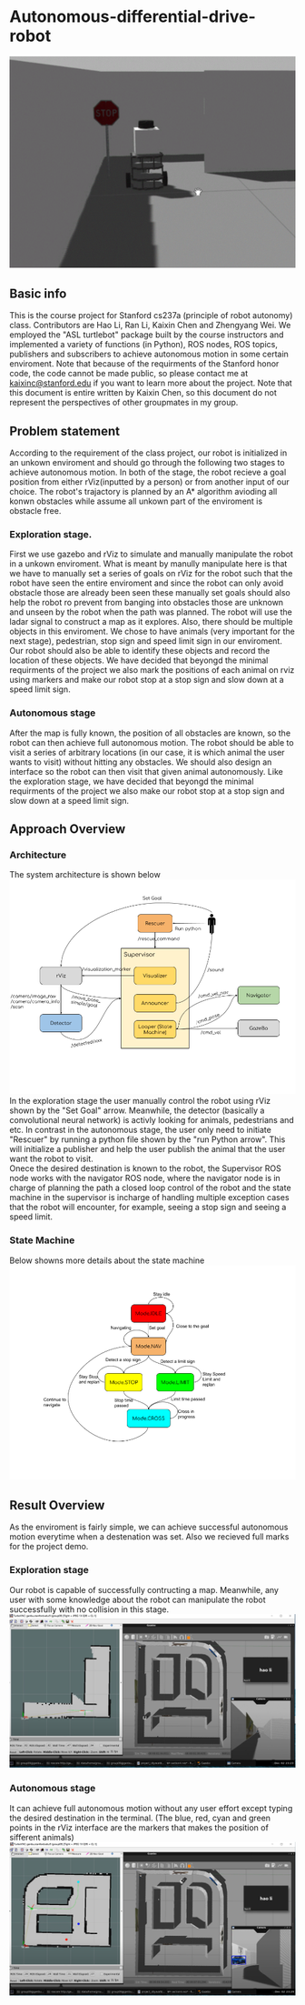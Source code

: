 # Autonomous-differential-drive-robot
![](https://github.com/KaiXin-Chen/Autonomous-differential-drive-robot/blob/main/StopSign.png)
## Basic info
This is the course project for Stanford cs237a (principle of robot autonomy) class. Contributors are Hao Li, Ran Li, Kaixin Chen and Zhengyang Wei. We employed the "ASL turtlebot" package built by the course instructors and implemented a variety of functions (in Python), ROS nodes, ROS topics, publishers and subscribers to achieve autonomous motion in some certain enviroment. Note that because of the requirments of the Stanford honor code, the code cannot be made public, so please contact me at kaixinc@stanford.edu if you want to learn more about the project. Note that this document is entire written by Kaixin Chen, so this document do not represent the perspectives of other groupmates in my group.
## Problem statement
According to the requirement of the class project, our robot is initialized in an unkown enviroment and should go through the following two stages to achieve autonomous motion. In both of the stage, the robot recieve a goal position from either rViz(inputted by a person) or from another input of our choice. The robot's trajactory is planned by an A* algorithm avioding all konwn obstacles while assume all unkown part of the enviroment is obstacle free.
### Exploration stage.
First we use gazebo and rViz to simulate and manually manipulate the robot in a unkown enviroment. What is meant by manully manipulate here is that we have to manually set a series of goals on rViz for the robot such that the robot have seen the entire enviroment and since the robot can only avoid obstacle those are already been seen these manually set goals should also help the robot ro prevent from banging into obstacles those are unknown and unseen by the robot when the path was planned.  The robot will use the ladar signal to construct a map as it explores. Also, there should be multiple objects in this enviroment. We chose to have animals (very important for the next stage), pedestrian, stop sign and speed limit sign in our enviroment. Our robot should also be able to identify these objects and record the location of these objects. We have decided that beyongd the minimal requirments of the project we also mark the positions of each animal on rviz using markers and make our robot stop at a stop sign and slow down at a speed limit sign.
### Autonomous stage
After the map is fully known, the position of all obstacles are known, so the robot can then achieve full autonomous motion. The robot should be able to visit a series of arbitrary locations (in our case, it is which animal the user wants to visit) without hitting any obstacles. We should also design an interface so the robot can then visit that given animal autonomously. Like the exploration stage, we have decided that beyongd the minimal requirments of the project we also make our robot stop at a stop sign and slow down at a speed limit sign.
## Approach Overview
### Architecture
The system architecture is shown below
![](https://github.com/KaiXin-Chen/Autonomous-differential-drive-robot/blob/main/Architecture.png)
<br>In the exploration stage the user manually control the robot using rViz shown by the "Set Goal" arrow. Meanwhile, the detector (basically a convolutional neural network) is activly looking for animals, pedestrians and etc. In contrast in the autonomous stage, the user only need to initiate "Rescuer" by running a python file shown by the "run Python arrow". This will initialize a publisher and help the user publish the animal that the user want the robot to visit.
<br>Onece the desired destination is known to the robot, the Supervisor ROS node works with the navigator ROS node, where the navigator node is in charge of planning the path a closed loop control of the robot and the state machine in the supervisor is incharge of handling multiple exception cases that the robot will encounter, for example, seeing a stop sign and seeing a speed limit.
### State Machine
Below showns more details about the state machine
![](https://github.com/KaiXin-Chen/Autonomous-differential-drive-robot/blob/main/State_machine.png)
## Result Overview
As the enviroment is fairly simple, we can achieve successful autonomous motion everytime when a destenation was set. Also we recieved full marks for the project demo.
### Exploration stage
Our robot is capable of successfully contructing a map. Meanwhile, any user with some knowledge about the robot can manipulate the robot successfully with no collision in this stage.
![](https://github.com/KaiXin-Chen/Autonomous-differential-drive-robot/blob/main/exploration.png)
### Autonomous stage
It can achieve full autonomous motion without any user effort except typing the desired destination in the terminal. (The blue, red, cyan and green points in the rViz interface are the markers that makes the position of sifferent animals)
![](https://github.com/KaiXin-Chen/Autonomous-differential-drive-robot/blob/main/autonomous.png)
